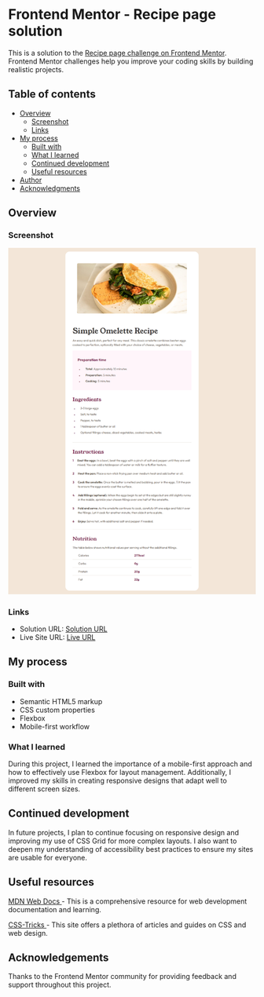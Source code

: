 # Frontend Mentor - Recipe page solution

This is a solution to the [Recipe page challenge on Frontend Mentor](https://www.frontendmentor.io/challenges/recipe-page-KiTsR8QQKm). Frontend Mentor challenges help you improve your coding skills by building realistic projects.

## Table of contents

- [Overview](#overview)
  - [Screenshot](#screenshot)
  - [Links](#links)
- [My process](#my-process)
  - [Built with](#built-with)
  - [What I learned](#what-i-learned)
  - [Continued development](#continued-development)
  - [Useful resources](#useful-resources)
- [Author](#author)
- [Acknowledgments](#acknowledgments)

## Overview

### Screenshot

![](./assets/images/Screenshot.png)

### Links

- Solution URL: [Solution URL](https://github.com/AvinashKumarMahato/simple-receipe-landing-page)
- Live Site URL: [Live URL](https://avinashkumarmahato.github.io/simple-receipe-landing-page/)

## My process

### Built with

- Semantic HTML5 markup
- CSS custom properties
- Flexbox
- Mobile-first workflow

### What I learned

During this project, I learned the importance of a mobile-first approach and how to effectively use Flexbox for layout management. Additionally, I improved my skills in creating responsive designs that adapt well to different screen sizes.




## Continued development
In future projects, I plan to continue focusing on responsive design and improving my use of CSS Grid for more complex layouts. I also want to deepen my understanding of accessibility best practices to ensure my sites are usable for everyone.

## Useful resources
[ MDN Web Docs ](https://developer.mozilla.org/en-US/)- This is a comprehensive resource for web development documentation and learning.

[ CSS-Tricks ](https://css-tricks.com/) - This site offers a plethora of articles and guides on CSS and web design.
## Acknowledgements
Thanks to the Frontend Mentor community for providing feedback and support throughout this project.

